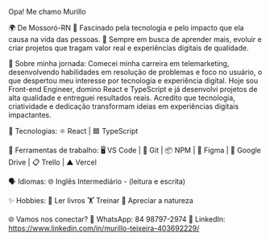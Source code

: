  Opa! Me chamo Murillo

🌍 De Mossoró-RN
💙 Fascinado pela tecnologia e pelo impacto que ela causa na vida das pessoas.
🧠 Sempre em busca de aprender mais, evoluir e criar projetos que tragam valor real e experiências digitais de qualidade.



💼 Sobre minha jornada:
 Comecei minha carreira em telemarketing, desenvolvendo habilidades em resolução de problemas e foco no usuário, o que despertou meu interesse por tecnologia e experiência digital.
 Hoje sou Front-end Engineer, domino React e TypeScript e já desenvolvi projetos de alta qualidade e entreguei resultados reais.
 Acredito que tecnologia, criatividade e dedicação transformam ideias em experiências digitais impactantes.


🚀 Tecnologias:
 ⚛️ React | 🟦 TypeScript


🧰 Ferramentas de trabalho:
🖥️ VS Code | 🐙 Git | 📦 NPM | 🎨 Figma | 📁 Google Drive | 📋 Trello | ▲ Vercel


🗣️ Idiomas:
🌐 Inglês Intermediário - (leitura e escrita)


✨ Hobbies:
📖 Ler livros
🏋️ Treinar
🌄 Apreciar a natureza


🌐 Vamos nos conectar?
📱 WhatsApp: 84 98797-2974
💼 LinkedIn: https://www.linkedin.com/in/murillo-teixeira-403692229/






